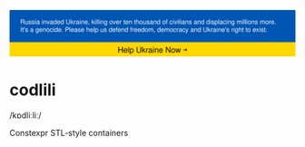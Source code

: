 [![Stand With Ukraine](https://raw.githubusercontent.com/vshymanskyy/StandWithUkraine/main/banner2-direct.svg)](https://stand-with-ukraine.pp.ua)
# codlili
/kɒdliːliː/

Constexpr STL-style containers
